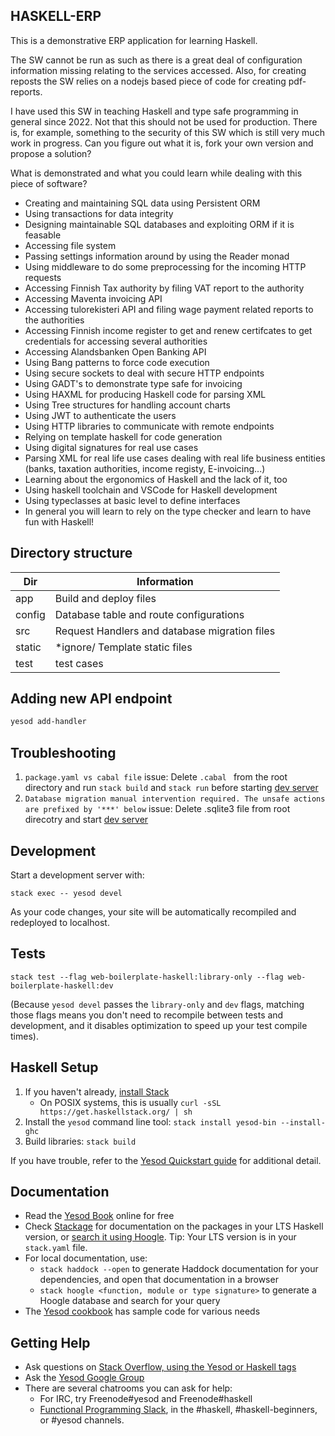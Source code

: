 ## HASKELL-ERP
This is a demonstrative ERP application for learning Haskell.

The SW cannot be run as such as there is a great deal of configuration information missing relating to the services accessed. Also, for creating reposts the SW relies on a nodejs based piece of code for creating pdf-reports. 

I have used this SW in teaching Haskell and type safe programming in general since 2022. Not that this should not be used for production. There is, for example, something to the security of this SW which is still very much work in progress. Can you figure out what it is, fork your own version and propose a solution? 

What is demonstrated and what you could learn while dealing with this piece of software? 

* Creating and maintaining SQL data using Persistent ORM
* Using transactions for data integrity 
* Designing maintainable SQL databases and exploiting ORM if it is feasable
* Accessing file system  
* Passing settings information around by using the Reader monad
* Using middleware to do some preprocessing for the incoming HTTP requests
* Accessing Finnish Tax authority by filing VAT report to the authority
* Accessing Maventa invoicing API
* Accessing tulorekisteri API and filing wage payment related reports to the authorities
* Accessing Finnish income register to get and renew certifcates to get credentials for accessing several authorities
* Accessing Alandsbanken Open Banking API 
* Using Bang patterns to force code execution
* Using secure sockets to deal with secure HTTP endpoints
* Using GADT's to demonstrate type safe for invoicing
* Using HAXML for producing Haskell code for parsing XML
* Using Tree structures for handling account charts
* Using JWT to authenticate the users
* Using HTTP libraries to communicate with remote endpoints
* Relying on template haskell for code generation
* Using digital signatures for real use cases
* Parsing XML for real life use cases dealing with real life business entities (banks, taxation authorities, income registy, E-invoicing...)
* Learning about the ergonomics of Haskell and the lack of it, too
* Using haskell toolchain and VSCode for Haskell development
* Using typeclasses at basic level to define interfaces
* In general you will learn to rely on the type checker and learn to have fun with Haskell!


## Directory structure
| Dir  | Information  |
|---|---|
| app   | Build and deploy files  |
| config  | Database table and route configurations  |
| src  |  Request Handlers and database migration files |
| static  |  *ignore/ Template static files |
| test | test cases  |

## Adding  new API endpoint
```bash
yesod add-handler
```

## Troubleshooting

1. `package.yaml vs cabal file` issue: Delete `.cabal ` from the root directory and run `stack build` and `stack run` before starting [dev server](##Development)
2. `Database migration manual intervention required. The unsafe actions are prefixed by '***' below` issue: Delete .sqlite3 file from root direcotry and start [dev server](##Development)

## Development

Start a development server with:

```
stack exec -- yesod devel
```

As your code changes, your site will be automatically recompiled and redeployed to localhost.

## Tests

```
stack test --flag web-boilerplate-haskell:library-only --flag web-boilerplate-haskell:dev
```

(Because `yesod devel` passes the `library-only` and `dev` flags, matching those flags means you don't need to recompile between tests and development, and it disables optimization to speed up your test compile times).

## Haskell Setup

1. If you haven't already, [install Stack](https://haskell-lang.org/get-started)
	* On POSIX systems, this is usually `curl -sSL https://get.haskellstack.org/ | sh`
2. Install the `yesod` command line tool: `stack install yesod-bin --install-ghc`
3. Build libraries: `stack build`

If you have trouble, refer to the [Yesod Quickstart guide](https://www.yesodweb.com/page/quickstart) for additional detail.

## Documentation

* Read the [Yesod Book](https://www.yesodweb.com/book) online for free
* Check [Stackage](http://stackage.org/) for documentation on the packages in your LTS Haskell version, or [search it using Hoogle](https://www.stackage.org/lts/hoogle?q=). Tip: Your LTS version is in your `stack.yaml` file.
* For local documentation, use:
	* `stack haddock --open` to generate Haddock documentation for your dependencies, and open that documentation in a browser
	* `stack hoogle <function, module or type signature>` to generate a Hoogle database and search for your query
* The [Yesod cookbook](https://github.com/yesodweb/yesod-cookbook) has sample code for various needs

## Getting Help

* Ask questions on [Stack Overflow, using the Yesod or Haskell tags](https://stackoverflow.com/questions/tagged/yesod+haskell)
* Ask the [Yesod Google Group](https://groups.google.com/forum/#!forum/yesodweb)
* There are several chatrooms you can ask for help:
	* For IRC, try Freenode#yesod and Freenode#haskell
	* [Functional Programming Slack](https://fpchat-invite.herokuapp.com/), in the #haskell, #haskell-beginners, or #yesod channels.
